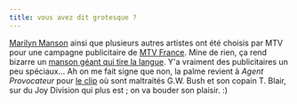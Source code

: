 ```yaml
---
title: vous avez dit grotesque ?
---
```


[Marilyn Manson](http://www.marilynmanson.com) ainsi que plusieurs autres
artistes ont été choisis par MTV pour une campagne publicitaire de [MTV
France](http://www.mtv.fr). Mine de rien, ça rend bizarre un [manson géant qui
tire la langue](http://static.cyprio.net/wtf/old_pics/manson_billboard.jpg). Y'a vraiment
des publicitaires un peu spéciaux... Ah on me fait signe que non, la palme
revient à _Agent Provocateur_ pour [le
clip](http://www.agentprovocateur.com/lost_control.php) où sont maltraités
G.W. Bush et son copain T. Blair, sur du Joy Division qui plus est ; on va
bouder son plaisir. :)

